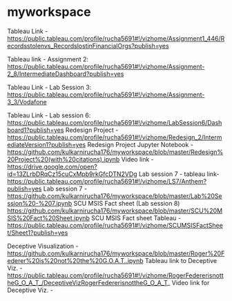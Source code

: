 # myworkspace
Tableau Link - https://public.tableau.com/profile/rucha5691#!/vizhome/Assignment1_446/Recordsstolenvs_RecordslostinFinancialOrgs?publish=yes

Tableau link - Assignment 2: https://public.tableau.com/profile/rucha5691#!/vizhome/Assignment-2_8/IntermediateDashboard?publish=yes

Tableau Link - Lab Session 3: https://public.tableau.com/profile/rucha5691#!/vizhome/Assignment-3_3/Vodafone

Tableau Link - Lab session 6: https://public.tableau.com/profile/rucha5691#!/vizhome/LabSession6/Dashboard1?publish=yes
Redesign Project - https://public.tableau.com/profile/rucha5691#!/vizhome/Redesign_2/IntermediateVersion1?publish=yes
Redesign Project Jupyter Notebook - https://github.com/kulkarnirucha176/myworkspace/blob/master/Redesign%20Project%20(with%20citations).ipynb
Video link - https://drive.google.com/open?id=13ZLrbDRqCz15cuCxMpb9rkGfcDTN2VDg
Lab session 7 - tableau link-  https://public.tableau.com/profile/rucha5691#!/vizhome/LS7/Anthem?publish=yes
Lab session 7 - https://github.com/kulkarnirucha176/myworkspace/blob/master/Lab%20Session%20-%207.ipynb
SCU MSIS Fact sheet (Lab session 8) https://github.com/kulkarnirucha176/myworkspace/blob/master/SCU%20MSIS%20Fact%20Sheet.ipynb
SCU MSIS Fact sheet Tableau - https://public.tableau.com/profile/rucha5691#!/vizhome/SCUMSISFactSheet/Sheet1?publish=yes

Deceptive Visualization - https://github.com/kulkarnirucha176/myworkspace/blob/master/Roger%20Federer%20is%20not%20the%20G.O.A.T..ipynb
Tableau link to Deceptive Viz. - https://public.tableau.com/profile/rucha5691#!/vizhome/RogerFedererisnottheG_O_A_T_/DeceptiveVizRogerFedererisnottheG_O_A_T_
Video link for Deceptive Viz. - 
